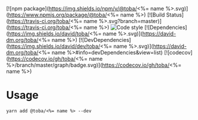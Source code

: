 [![npm package](https://img.shields.io/npm/v/@toba/<%= name %>.svg)](https://www.npmjs.org/package/@toba/<%= name %>)
[![Build Status](https://travis-ci.org/toba/<%= name %>.svg?branch=master)](https://travis-ci.org/toba/<%= name %>)
![Code style](https://img.shields.io/badge/code_style-prettier-ff69b4.svg)
[![Dependencies](https://img.shields.io/david/toba/<%= name %>.svg)](https://david-dm.org/toba/<%= name %>)
[![DevDependencies](https://img.shields.io/david/dev/toba/<%= name %>.svg)](https://david-dm.org/toba/<%= name %>#info=devDependencies&view=list)
[![codecov](https://codecov.io/gh/toba/<%= name %>/branch/master/graph/badge.svg)](https://codecov.io/gh/toba/<%= name %>)

# Usage

```
yarn add @toba/<%= name %> --dev
```
